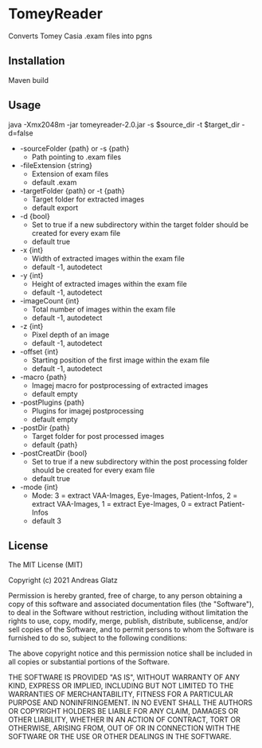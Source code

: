 # TomeyReader
 
Converts Tomey Casia .exam files into pgns

## Installation
 
Maven build
 
## Usage

java -Xmx2048m -jar tomeyreader-2.0.jar -s $source_dir -t $target_dir -d=false

* -sourceFolder \{path\} or -s \{path\} 
    * Path pointing to .exam files
* -fileExtension \{string\}
    * Extension of exam files
    *  default .exam
* -targetFolder \{path\} or -t \{path\} 
    * Target folder for extracted images
    * default export
* -d \{bool\}
    * Set to true if a new subdirectory within the target folder should be created for every exam file
    * default true
* -x \{int\}
    * Width of extracted images within the exam file
    * default -1, autodetect
* -y \{int\}
    * Height of extracted images within the exam file
    * default -1, autodetect
* -imageCount \{int\}
    * Total number of images within the exam file
    * default -1, autodetect
* -z \{int\}
    * Pixel depth of an image
    * default -1, autodetect
* -offset \{int\}
    * Starting position of the first image within the exam file
    * default -1, autodetect
* -macro \{path\}
    * Imagej macro for postprocessing of extracted images
    * default empty
* -postPlugins \{path\}
    * Plugins for imagej postprocessing
    * default empty
* -postDir \{path\}
    * Target folder for post processed images
    * default \{path\}
* -postCreatDir \{bool\}
    * Set to true if a new subdirectory within the post processing folder should be created for every exam file
    * default true
* -mode \{int\}
    * Mode: 3 = extract VAA-Images, Eye-Images, Patient-Infos, 2 = extract VAA-Images, 1 = extract Eye-Images, 0 = extract Patient-Infos
    * default  3
## License
 
The MIT License (MIT)

Copyright (c) 2021 Andreas Glatz

Permission is hereby granted, free of charge, to any person obtaining a copy of this software and associated documentation files (the "Software"), to deal in the Software without restriction, including without limitation the rights to use, copy, modify, merge, publish, distribute, sublicense, and/or sell copies of the Software, and to permit persons to whom the Software is furnished to do so, subject to the following conditions:

The above copyright notice and this permission notice shall be included in all copies or substantial portions of the Software.

THE SOFTWARE IS PROVIDED "AS IS", WITHOUT WARRANTY OF ANY KIND, EXPRESS OR IMPLIED, INCLUDING BUT NOT LIMITED TO THE WARRANTIES OF MERCHANTABILITY, FITNESS FOR A PARTICULAR PURPOSE AND NONINFRINGEMENT. IN NO EVENT SHALL THE AUTHORS OR COPYRIGHT HOLDERS BE LIABLE FOR ANY CLAIM, DAMAGES OR OTHER LIABILITY, WHETHER IN AN ACTION OF CONTRACT, TORT OR OTHERWISE, ARISING FROM, OUT OF OR IN CONNECTION WITH THE SOFTWARE OR THE USE OR OTHER DEALINGS IN THE SOFTWARE.
